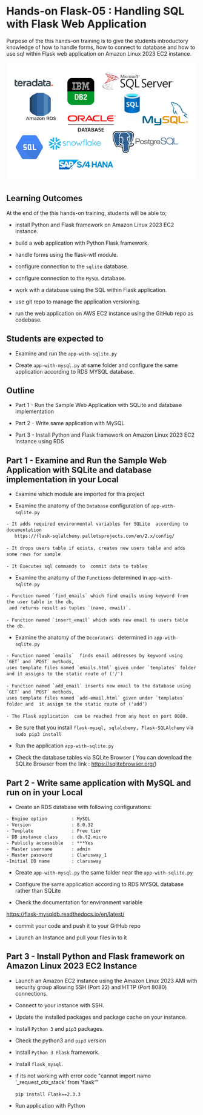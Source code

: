 # Hands-on Flask-05 : Handling SQL with Flask Web Application

Purpose of the this hands-on training is to give the students introductory knowledge of how to handle forms, how to connect to database and how to use sql within Flask web application on Amazon Linux 2023 EC2 instance.

![Databases in Flask](./database.png)

## Learning Outcomes

At the end of the this hands-on training, students will be able to;

- install Python and Flask framework on Amazon Linux 2023 EC2 instance.

- build a web application with Python Flask framework.

- handle forms using the flask-wtf module.

- configure connection to the `sqlite` database.

- configure connection to the `MySQL` database.

- work with a database using the SQL within Flask application.

- use git repo to manage the application versioning.

- run the web application on AWS EC2 instance using the GitHub repo as codebase.

## Students are expected to

- Examine and run the `app-with-sqlite.py`

- Create `app-with-mysql.py` at same folder and configure the same application according to RDS MYSQL database.

## Outline

- Part 1 - Run the Sample Web Application with SQLite and database implementation

- Part 2 - Write same application with MySQL

- Part 3 - Install Python and Flask framework on Amazon Linux 2023 EC2 Instance using RDS

## Part 1 - Examine and Run the Sample Web Application with SQLite and database implementation in your Local

- Examine which module are imported for this project

- Examine the anatomy of the `Database` configuration of `app-with-sqlite.py`

```
- It adds required environmental variables for SQLite  according to documentation
   https://flask-sqlalchemy.palletsprojects.com/en/2.x/config/

- It drops users table if exists, creates new users table and adds some rows for sample

- It Executes sql commands to  commit data to tables

```

- Examine the anatomy of the `Functions` determined in `app-with-sqlite.py`

```
- Function named `find_emails` which find emails using keyword from the user table in the db,
 and returns result as tuples `(name, email)`.

- Function named `insert_email` which adds new email to users table the db.
```

- Examine the anatomy of the `Decorators ` determined in `app-with-sqlite.py`

```
- Function named `emails`  finds email addresses by keyword using `GET` and `POST` methods,
uses template files named `emails.html` given under `templates` folder
and it assigns to the static route of ('/')

- Function named `add_email` inserts new email to the database using `GET` and `POST` methods,
uses template files named `add-email.html` given under `templates` folder and  it assign to the static route of ('add')

- The Flask application  can be reached from any host on port 8080.
```

- Be sure that you install `flask-mysql, sqlalchemy, Flask-SQLAlchemy` via `sudo pip3 install `

- Run the application `app-with-sqlite.py`

- Check the database tables via SQLite Browser ( You can download the SQLite Browser from the link :
  https://sqlitebrowser.org/)

## Part 2 - Write same application with MySQL and run on in your Local

- Create an RDS database with following configurations:

```
- Engine option         : MySQL
- Version               : 8.0.32
- Template              : Free tier
- DB instance class     : db.t2.micro
- Publicly accessible   : ***Yes
- Master username       : admin
- Master password       : Clarusway_1
-Initial DB name        : clarusway

```

- Create `app-with-mysql.py` the same folder near the `app-with-sqlite.py`

- Configure the same application according to RDS MYSQL database rather than SQLite

- Check the documentation for environment variable

https://flask-mysqldb.readthedocs.io/en/latest/

- commit your code and push it to your GitHub repo

- Launch an Instance and pull your files in to it

## Part 3 - Install Python and Flask framework on Amazon Linux 2023 EC2 Instance

- Launch an Amazon EC2 instance using the Amazon Linux 2023 AMI with security group allowing SSH (Port 22) and HTTP (Port 8080) connections.

- Connect to your instance with SSH.

- Update the installed packages and package cache on your instance.

- Install `Python 3` and `pip3` packages.

- Check the python3 and `pip3` version

- Install `Python 3 Flask` framework.

- Install `flask_mysql`.

- ıf its not working with error code "cannot import name '\_request_ctx_stack' from 'flask'"

  `pip install Flask==2.3.3`

- Run application with Python
